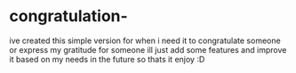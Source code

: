 # congratulation-
ive created this simple version for when i need it to congratulate someone or express my gratitude for someone ill just add some features and improve it based on my needs in the future so thats it enjoy :D

